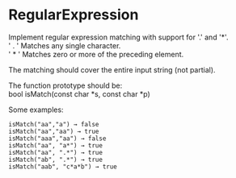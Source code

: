 # RegularExpression
Implement regular expression matching with support for '.' and '*'.<br>
' \. ' Matches any single character.<br>
' \* ' Matches zero or more of the preceding element.<br>

The matching should cover the entire input string (not partial).<br>

The function prototype should be:<br>
bool isMatch(const char *s, const char *p)<br>

Some examples:<br>

```
isMatch("aa","a") → false
isMatch("aa","aa") → true
isMatch("aaa","aa") → false
isMatch("aa", "a*") → true
isMatch("aa", ".*") → true
isMatch("ab", ".*") → true
isMatch("aab", "c*a*b") → true
```
